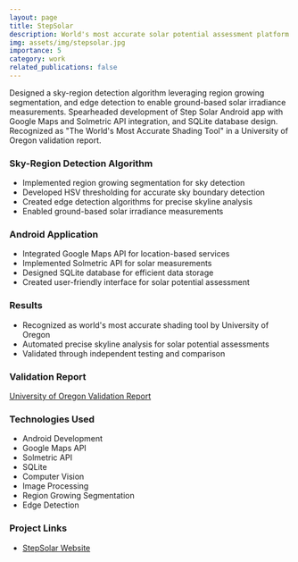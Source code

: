 ```yaml
---
layout: page
title: StepSolar
description: World's most accurate solar potential assessment platform with advanced sky-region detection.
img: assets/img/stepsolar.jpg
importance: 5
category: work
related_publications: false
---
```


Designed a sky-region detection algorithm leveraging region growing segmentation, and edge detection to enable ground-based solar irradiance measurements. Spearheaded development of Step Solar Android app with Google Maps and Solmetric API integration, and SQLite database design. Recognized as "The World's Most Accurate Shading Tool" in a University of Oregon validation report.

<!-- <div class="row">
    <div class="col-sm mt-3 mt-md-0">
        {% include figure.liquid loading="eager" path="assets/img/stepsolar-1.jpg" title="Sky-Region Detection" class="img-fluid rounded z-depth-1" %}
    </div>
    <div class="col-sm mt-3 mt-md-0">
        {% include figure.liquid loading="eager" path="assets/img/stepsolar-2.jpg" title="Android App Interface" class="img-fluid rounded z-depth-1" %}
    </div>
    <div class="col-sm mt-3 mt-md-0">
        {% include figure.liquid loading="eager" path="assets/img/stepsolar-3.jpg" title="Solar Analysis Results" class="img-fluid rounded z-depth-1" %}
    </div>
</div> -->

### Sky-Region Detection Algorithm
- Implemented region growing segmentation for sky detection
- Developed HSV thresholding for accurate sky boundary detection
- Created edge detection algorithms for precise skyline analysis
- Enabled ground-based solar irradiance measurements

### Android Application
- Integrated Google Maps API for location-based services
- Implemented Solmetric API for solar measurements
- Designed SQLite database for efficient data storage
- Created user-friendly interface for solar potential assessment

### Results
- Recognized as world's most accurate shading tool by University of Oregon
- Automated precise skyline analysis for solar potential assessments
- Validated through independent testing and comparison

### Validation Report
[University of Oregon Validation Report](https://steprobotics.com/wp-content/uploads/2019/06/Step-Robotics-Univ-of-Oregon-comparison-report.pdf)

### Technologies Used
- Android Development
- Google Maps API
- Solmetric API
- SQLite
- Computer Vision
- Image Processing
- Region Growing Segmentation
- Edge Detection

### Project Links
- [StepSolar Website](https://steprobotics.com/) 
